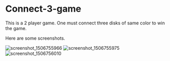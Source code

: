 # Connect-3-game

This is a 2 player game. One must connect three disks of same color to win the game. 

Here are some screenshots.



![screenshot_1506755966](https://user-images.githubusercontent.com/25198226/31043709-8a25975a-a5de-11e7-9b9a-c43de3358fbc.png)
![screenshot_1506755975](https://user-images.githubusercontent.com/25198226/31043708-8a189a82-a5de-11e7-8b10-cc81ba84d262.png)
![screenshot_1506756010](https://user-images.githubusercontent.com/25198226/31043710-8a27acfc-a5de-11e7-9865-784e1edf0bbd.png)
